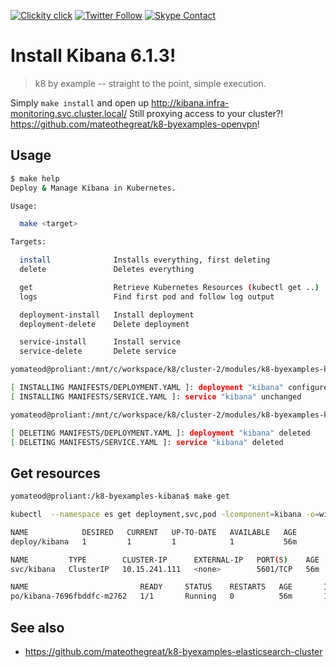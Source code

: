 <!--
#                                 __                 __
#    __  ______  ____ ___  ____ _/ /____  ____  ____/ /
#   / / / / __ \/ __ `__ \/ __ `/ __/ _ \/ __ \/ __  /
#  / /_/ / /_/ / / / / / / /_/ / /_/  __/ /_/ / /_/ /
#  \__, /\____/_/ /_/ /_/\__,_/\__/\___/\____/\__,_/
# /____                     matthewdavis.io, holla!
#
#-->

[![Clickity click](https://img.shields.io/badge/k8s%20by%20example%20yo-limit%20time-ff69b4.svg?style=flat-square)](https://k8.matthewdavis.io)
[![Twitter Follow](https://img.shields.io/twitter/follow/yomateod.svg?label=Follow&style=flat-square)](https://twitter.com/yomateod) [![Skype Contact](https://img.shields.io/badge/skype%20id-appsoa-blue.svg?style=flat-square)](skype:appsoa?chat)

# Install Kibana 6.1.3!

> k8 by example -- straight to the point, simple execution.

Simply `make install` and open up http://kibana.infra-monitoring.svc.cluster.local/
Still proxying access to your cluster?! https://github.com/mateothegreat/k8-byexamples-openvpn!

## Usage

```sh
$ make help
Deploy & Manage Kibana in Kubernetes.

Usage:

  make <target>

Targets:

  install              Installs everything, first deleting
  delete               Deletes everything

  get                  Retrieve Kubernetes Resources (kubectl get ..)
  logs                 Find first pod and follow log output

  deployment-install   Install deployment
  deployment-delete    Delete deployment

  service-install      Install service
  service-delete       Delete service

yomateod@proliant:/mnt/c/workspace/k8/cluster-2/modules/k8-byexamples-kibana$ make install

[ INSTALLING MANIFESTS/DEPLOYMENT.YAML ]: deployment "kibana" configured
[ INSTALLING MANIFESTS/SERVICE.YAML ]: service "kibana" unchanged

yomateod@proliant:/mnt/c/workspace/k8/cluster-2/modules/k8-byexamples-kibana$ make delete

[ DELETING MANIFESTS/DEPLOYMENT.YAML ]: deployment "kibana" deleted
[ DELETING MANIFESTS/SERVICE.YAML ]: service "kibana" deleted

```

## Get resources

```sh
yomateod@proliant:/k8-byexamples-kibana$ make get

kubectl  --namespace es get deployment,svc,pod -lcomponent=kibana -o=wide

NAME            DESIRED   CURRENT   UP-TO-DATE   AVAILABLE   AGE       CONTAINERS   IMAGES                                      SELECTOR
deploy/kibana   1         1         1            1           56m       kibana       docker.elastic.co/kibana/kibana-oss:6.1.3   component=kibana

NAME         TYPE        CLUSTER-IP      EXTERNAL-IP   PORT(S)    AGE       SELECTOR
svc/kibana   ClusterIP   10.15.241.111   <none>        5601/TCP   56m       component=kibana

NAME                         READY     STATUS    RESTARTS   AGE       IP           NODE
po/kibana-7696fbddfc-m2762   1/1       Running   0          56m       10.12.1.29   gke-cluster-2-default-pool-25ca6a7e-w6pv
```

## See also

* https://github.com/mateothegreat/k8-byexamples-elasticsearch-cluster

